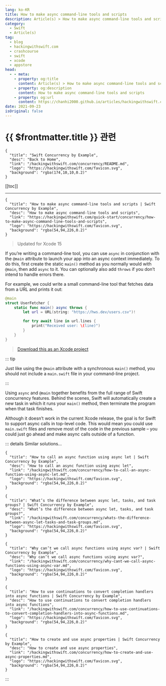 ```yaml
---
lang: ko-KR
title: How to make async command-line tools and scripts
description: Article(s) > How to make async command-line tools and scripts
category:
  - Swift
  - Article(s)
tag: 
  - blog
  - hackingwithswift.com
  - crashcourse
  - swift
  - xcode
  - appstore
head:
  - - meta:
    - property: og:title
      content: Article(s) > How to make async command-line tools and scripts
    - property: og:description
      content: How to make async command-line tools and scripts
    - property: og:url
      content: https://chanhi2000.github.io/articles/hackingwithswift.com/concurrency/how-to-make-async-command-line-tools-and-scripts.html
date: 2021-09-23
isOriginal: false
---
```


# {{ $frontmatter.title }} 관련

```component VPCard
{
  "title": "Swift Concurrency by Example",
  "desc": "Back to Home",
  "link": "/hackingwithswift.com/concurrency/README.md",
  "logo": "https://hackingwithswift.com/favicon.svg",
  "background": "rgba(174,10,10,0.2)"
}
```

[[toc]]

---

```component VPCard
{
  "title": "How to make async command-line tools and scripts | Swift Concurrency by Example",
  "desc": "How to make async command-line tools and scripts",
  "link": "https://hackingwithswift.com/quick-start/concurrency/how-to-make-async-command-line-tools-and-scripts", 
  "logo": "https://hackingwithswift.com/favicon.svg",
  "background": "rgba(54,94,226,0.2)"
}
```

> Updated for Xcode 15

If you’re writing a command-line tool, you can use `async` in conjunction with the `@main` attribute to launch your app into an async context immediately. To do this, first create the static `main()` method as you normally would with `@main`, then add `async` to it. You can optionally also add `throws` if you don’t intend to handle errors there.

For example, we could write a small command-line tool that fetches data from a URL and prints it out:

```swift
@main
struct UserFetcher {
    static func main() async throws {
        let url = URL(string: "https://hws.dev/users.csv")!

        for try await line in url.lines {
            print("Received user: \(line)")
        }
    }
}
```

> [<FontIcon icon="fas fa-file-zipper"/>Download this as an Xcode project](https://hackingwithswift.com/files/projects/concurrency/how-to-make-async-command-line-tools-and-scripts-1.zip)

::: tip

Just like using the `@main` attribute with a synchronous `main()` method, you should not include a <FontIcon icon="fa-brands fa-swift"/>`main.swift` file in your command-line project.

:::

Using `async` and `@main` together benefits from the full range of Swift concurrency features. Behind the scenes, Swift will automatically create a new task in which it runs your `main()` method, then terminate the program when that task finishes.

Although it doesn’t work in the current Xcode release, the goal is for Swift to support async calls in top-level code. This would mean you could use <FontIcon icon="fa-brands fa-swift"/>`main.swift` files and remove most of the code in the previous sample – you could just go ahead and make async calls outside of a function.

::: details Similar solutions…

```component VPCard
{
  "title": "How to call an async function using async let | Swift Concurrency by Example",
  "desc": "How to call an async function using async let",
  "link": "/hackingwithswift.com/concurrency/how-to-call-an-async-function-using-async-let.md",
  "logo": "https://hackingwithswift.com/favicon.svg",
  "background": "rgba(54,94,226,0.2)"
}
```

```component VPCard
{
  "title": "What’s the difference between async let, tasks, and task groups? | Swift Concurrency by Example",
  "desc": "What’s the difference between async let, tasks, and task groups?",
  "link": "/hackingwithswift.com/concurrency/whats-the-difference-between-async-let-tasks-and-task-groups.md",
  "logo": "https://hackingwithswift.com/favicon.svg",
  "background": "rgba(54,94,226,0.2)"
}
```

```component VPCard
{
  "title": "Why can’t we call async functions using async var? | Swift Concurrency by Example",
  "desc": "Why can’t we call async functions using async var?",
  "link": "/hackingwithswift.com/concurrency/why-cant-we-call-async-functions-using-async-var.md",
  "logo": "https://hackingwithswift.com/favicon.svg",
  "background": "rgba(54,94,226,0.2)"
}
```

```component VPCard
{
  "title": "How to use continuations to convert completion handlers into async functions | Swift Concurrency by Example",
  "desc": "How to use continuations to convert completion handlers into async functions",
  "link": "/hackingwithswift.com/concurrency/how-to-use-continuations-to-convert-completion-handlers-into-async-functions.md",
  "logo": "https://hackingwithswift.com/favicon.svg",
  "background": "rgba(54,94,226,0.2)"
}
```

```component VPCard
{
  "title": "How to create and use async properties | Swift Concurrency by Example",
  "desc": "How to create and use async properties",
  "link": "/hackingwithswift.com/concurrency/how-to-create-and-use-async-properties.md",
  "logo": "https://hackingwithswift.com/favicon.svg",
  "background": "rgba(54,94,226,0.2)"
}
```

:::

